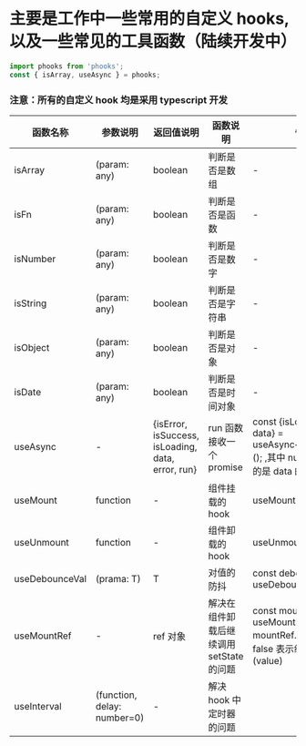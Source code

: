 # 主要是工作中一些常用的自定义 hooks, 以及一些常见的工具函数（陆续开发中）

```jsx | pure
import phooks from 'phooks';
const { isArray, useAsync } = phooks;
```

### 注意：所有的自定义 hook 均是采用 typescript 开发

| 函数名称       | 参数说明                    | 返回值说明                                        | 函数说明                                 | 备注                                                                                      |
| -------------- | --------------------------- | ------------------------------------------------- | ---------------------------------------- | ----------------------------------------------------------------------------------------- |
| isArray        | (param: any)                | boolean                                           | 判断是否是数组                           | -                                                                                         |
| isFn           | (param: any)                | boolean                                           | 判断是否是函数                           | -                                                                                         |
| isNumber       | (param: any)                | boolean                                           | 判断是否是数字                           | -                                                                                         |
| isString       | (param: any)                | boolean                                           | 判断是否是字符串                         | -                                                                                         |
| isObject       | (param: any)                | boolean                                           | 判断是否是对象                           | -                                                                                         |
| isDate         | (param: any)                | boolean                                           | 判断是否是时间对象                       | -                                                                                         |
| useAsync       | -                           | {isError, isSuccess, isLoading, data, error, run} | run 函数接收一个 promise                 | const {isLoading, run, data} = useAsync<number[]>(); ,其中 number[]定义的是 data 的类型写 |
| useMount       | function                    | -                                                 | 组件挂载的 hook                          | useMount(fn)                                                                              |
| useUnmount     | function                    | -                                                 | 组件卸载的 hook                          | useUnmount(fn)                                                                            |
| useDebounceVal | (prama: T)                  | T                                                 | 对值的防抖                               | const debounceValue = useDebounceVal(value)                                               |
| useMountRef    | -                           | ref 对象                                          | 解决在组件卸载后继续调用 setState 的问题 | const mountRef = useMountRef(); mountRef.current 为 false 表示组件已卸载(value)           |
| useInterval    | (function, delay: number=0) | -                                                 | 解决 hook 中定时器的问题                 |                                                                                           |
